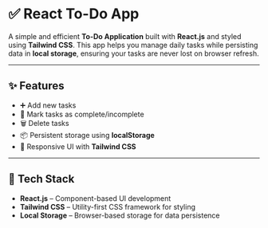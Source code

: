 # ✅ React To-Do App

A simple and efficient **To-Do Application** built with **React.js** and styled using **Tailwind CSS**. This app helps you manage daily tasks while persisting data in **local storage**, ensuring your tasks are never lost on browser refresh.

---

## ✨ Features

- ➕ Add new tasks
- 📝 Mark tasks as complete/incomplete
- 🗑️ Delete tasks
- 📦 Persistent storage using **localStorage**
- 📱 Responsive UI with **Tailwind CSS**

---

## 🚀 Tech Stack

- **React.js** – Component-based UI development
- **Tailwind CSS** – Utility-first CSS framework for styling
- **Local Storage** – Browser-based storage for data persistence

